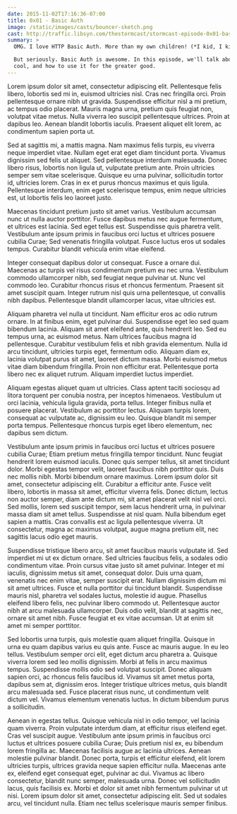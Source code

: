 ```yaml
---
date: 2015-11-02T17:16:36-07:00
title: 0x01 - Basic Auth
image: /static/images/casts/bouncer-sketch.png
cast: http://traffic.libsyn.com/thestormcast/stormcast-episode-0x01-basic-auth.mp3
summary: >
  OMG. I love HTTP Basic Auth. More than my own children! (*I kid, I kid.*)

  But seriously. Basic Auth is awesome. In this episode, we'll talk about why it's
  cool, and how to use it for the greater good.
---
```



Lorem ipsum dolor sit amet, consectetur adipiscing elit. Pellentesque felis
libero, lobortis sed mi in, euismod ultricies nisl. Cras nec fringilla orci.
Proin pellentesque ornare nibh ut gravida. Suspendisse efficitur nisl a mi
pretium, ac tempus odio placerat. Mauris magna urna, pretium quis feugiat non,
volutpat vitae metus. Nulla viverra leo suscipit pellentesque ultrices. Proin at
dapibus leo. Aenean blandit lobortis iaculis. Praesent aliquet elit lorem, ac
condimentum sapien porta ut.

Sed at sagittis mi, a mattis magna. Nam maximus felis turpis, eu viverra neque
imperdiet vitae. Nullam eget erat eget diam tincidunt porta. Vivamus dignissim
sed felis ut aliquet. Sed pellentesque interdum malesuada. Donec libero risus,
lobortis non ligula ut, vulputate pretium ante. Proin ultricies semper sem vitae
scelerisque. Quisque eu urna pulvinar, sollicitudin tortor id, ultricies lorem.
Cras in ex et purus rhoncus maximus et quis ligula. Pellentesque interdum, enim
eget scelerisque tempus, enim neque ultricies est, ut lobortis felis leo laoreet
justo.

Maecenas tincidunt pretium justo sit amet varius. Vestibulum accumsan nunc ut
nulla auctor porttitor. Fusce dapibus metus nec augue fermentum, et ultrices est
lacinia. Sed eget tellus est. Suspendisse quis pharetra velit. Vestibulum ante
ipsum primis in faucibus orci luctus et ultrices posuere cubilia Curae; Sed
venenatis fringilla volutpat. Fusce luctus eros ut sodales tempus. Curabitur
blandit vehicula enim vitae eleifend.

Integer consequat dapibus dolor ut consequat. Fusce a ornare dui. Maecenas ac
turpis vel risus condimentum pretium eu nec urna. Vestibulum commodo ullamcorper
nibh, sed feugiat neque pulvinar ut. Nunc vel commodo leo. Curabitur rhoncus
risus et rhoncus fermentum. Praesent sit amet suscipit quam. Integer rutrum nisl
quis urna pellentesque, ut convallis nibh dapibus. Pellentesque blandit
ullamcorper lacus, vitae ultricies est.

Aliquam pharetra vel nulla ut tincidunt. Nam efficitur eros ac odio rutrum
ornare. In at finibus enim, eget pulvinar dui. Suspendisse eget leo sed quam
bibendum lacinia. Aliquam sit amet eleifend ante, quis hendrerit leo. Sed eu
tempus urna, ac euismod metus. Nam ultrices faucibus magna id pellentesque.
Curabitur vestibulum felis et nibh gravida elementum. Nulla id arcu tincidunt,
ultricies turpis eget, fermentum odio. Aliquam diam ex, lacinia volutpat purus
sit amet, laoreet dictum massa. Morbi euismod metus vitae diam bibendum
fringilla. Proin non efficitur erat. Pellentesque porta libero nec ex aliquet
rutrum. Aliquam imperdiet luctus imperdiet.

Aliquam egestas aliquet quam ut ultricies. Class aptent taciti sociosqu ad
litora torquent per conubia nostra, per inceptos himenaeos. Vestibulum ut orci
lacinia, vehicula ligula gravida, porta tellus. Integer finibus nulla et posuere
placerat. Vestibulum ac porttitor lectus. Aliquam turpis lorem, consequat ac
vulputate ac, dignissim eu leo. Quisque blandit mi semper porta tempus.
Pellentesque rhoncus turpis eget libero elementum, nec dapibus sem dictum.

Vestibulum ante ipsum primis in faucibus orci luctus et ultrices posuere cubilia
Curae; Etiam pretium metus fringilla tempor tincidunt. Nunc feugiat hendrerit
lorem euismod iaculis. Donec quis semper tellus, sit amet tincidunt dolor. Morbi
egestas tempor velit, laoreet faucibus nibh porttitor quis. Duis nec mollis
nibh. Morbi bibendum ornare maximus. Lorem ipsum dolor sit amet, consectetur
adipiscing elit. Curabitur a efficitur ante. Fusce velit libero, lobortis in
massa sit amet, efficitur viverra felis. Donec dictum, lectus non auctor semper,
diam ante dictum mi, sit amet placerat velit nisl vel orci. Sed mollis, lorem
sed suscipit tempor, sem lacus hendrerit urna, in pulvinar massa diam sit amet
tellus. Suspendisse at nisl quam. Nulla bibendum eget sapien a mattis. Cras
convallis est ac ligula pellentesque viverra. Ut consectetur, magna ac maximus
volutpat, augue magna pretium elit, nec sagittis lacus odio eget mauris.

Suspendisse tristique libero arcu, sit amet faucibus mauris vulputate id. Sed
imperdiet mi ut ex dictum ornare. Sed ultricies faucibus felis, a sodales odio
condimentum vitae. Proin cursus vitae justo sit amet pulvinar. Integer et mi
iaculis, dignissim metus sit amet, consequat dolor. Duis urna quam, venenatis
nec enim vitae, semper suscipit erat. Nullam dignissim dictum mi sit amet
ultrices. Fusce et nulla porttitor dui tincidunt blandit. Suspendisse mauris
nisl, pharetra vel sodales luctus, molestie id augue. Phasellus eleifend libero
felis, nec pulvinar libero commodo ut. Pellentesque auctor nibh at arcu
malesuada ullamcorper. Duis odio velit, blandit at sagittis nec, ornare sit amet
nibh. Fusce feugiat et ex vitae accumsan. Ut at enim sit amet mi semper
porttitor.

Sed lobortis urna turpis, quis molestie quam aliquet fringilla. Quisque in urna
eu quam dapibus varius eu quis ante. Fusce ac mauris augue. In eu leo tellus.
Vestibulum semper orci elit, eget dictum arcu pharetra a. Quisque viverra lorem
sed leo mollis dignissim. Morbi at felis in arcu maximus tempus. Suspendisse
mollis odio sed volutpat suscipit. Donec aliquam sapien orci, ac rhoncus felis
faucibus id. Vivamus sit amet metus porta, dapibus sem at, dignissim eros.
Integer tristique ultrices metus, quis blandit arcu malesuada sed. Fusce
placerat risus nunc, ut condimentum velit dictum vel. Vivamus elementum
venenatis luctus. In dictum bibendum purus a sollicitudin.

Aenean in egestas tellus. Quisque vehicula nisl in odio tempor, vel lacinia quam
viverra. Proin vulputate interdum diam, at efficitur risus eleifend eget. Cras
vel suscipit augue. Vestibulum ante ipsum primis in faucibus orci luctus et
ultrices posuere cubilia Curae; Duis pretium nisl ex, eu bibendum lorem
fringilla ac. Maecenas facilisis augue ac lacinia ultrices. Aenean molestie
pulvinar blandit. Donec porta, turpis et efficitur eleifend, elit lorem
ultricies turpis, ultrices gravida neque sapien efficitur nulla. Maecenas ante
ex, eleifend eget consequat eget, pulvinar ac dui. Vivamus ac libero
consectetur, blandit nunc semper, malesuada urna. Donec vel sollicitudin lacus,
quis facilisis ex. Morbi et dolor sit amet nibh fermentum pulvinar ut ut nisi.
Lorem ipsum dolor sit amet, consectetur adipiscing elit. Sed ut sodales arcu,
vel tincidunt nulla. Etiam nec tellus scelerisque mauris semper finibus.
